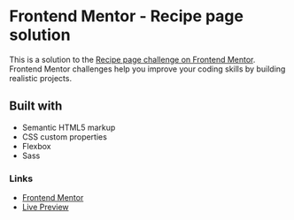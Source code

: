 # Frontend Mentor - Recipe page solution

This is a solution to the [Recipe page challenge on Frontend Mentor](https://www.frontendmentor.io/challenges/recipe-page-KiTsR8QQKm). Frontend Mentor challenges help you improve your coding skills by building realistic projects. 

## Built with

- Semantic HTML5 markup
- CSS custom properties
- Flexbox
- Sass

### Links

- [Frontend Mentor](https://github.com/rowanrooster/social-links-profile)
- [Live Preview](https://rowanrooster.github.io/social-links-profile/)